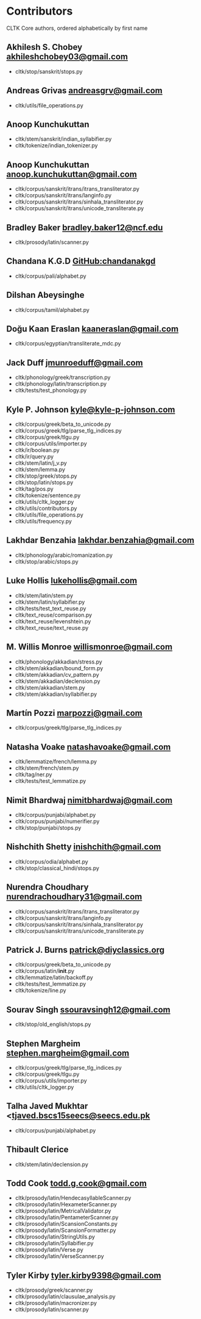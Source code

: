 # Contributors
CLTK Core authors, ordered alphabetically by first name

## Akhilesh S. Chobey <akhileshchobey03@gmail.com>
* cltk/stop/sanskrit/stops.py

## Andreas Grivas <andreasgrv@gmail.com>
* cltk/utils/file_operations.py

## Anoop Kunchukuttan
* cltk/stem/sanskrit/indian_syllabifier.py
* cltk/tokenize/indian_tokenizer.py

## Anoop Kunchukuttan <anoop.kunchukuttan@gmail.com>
* cltk/corpus/sanskrit/itrans/itrans_transliterator.py
* cltk/corpus/sanskrit/itrans/langinfo.py
* cltk/corpus/sanskrit/itrans/sinhala_transliterator.py
* cltk/corpus/sanskrit/itrans/unicode_transliterate.py

## Bradley Baker <bradley.baker12@ncf.edu>
* cltk/prosody/latin/scanner.py

## Chandana K.G.D <GitHub:chandanakgd>
* cltk/corpus/pali/alphabet.py

## Dilshan Abeysinghe
* cltk/corpus/tamil/alphabet.py

## Doğu Kaan Eraslan <kaaneraslan@gmail.com>
* cltk/corpus/egyptian/transliterate_mdc.py

## Jack Duff <jmunroeduff@gmail.com>
* cltk/phonology/greek/transcription.py
* cltk/phonology/latin/transcription.py
* cltk/tests/test_phonology.py

## Kyle P. Johnson <kyle@kyle-p-johnson.com>
* cltk/corpus/greek/beta_to_unicode.py
* cltk/corpus/greek/tlg/parse_tlg_indices.py
* cltk/corpus/greek/tlgu.py
* cltk/corpus/utils/importer.py
* cltk/ir/boolean.py
* cltk/ir/query.py
* cltk/stem/latin/j_v.py
* cltk/stem/lemma.py
* cltk/stop/greek/stops.py
* cltk/stop/latin/stops.py
* cltk/tag/pos.py
* cltk/tokenize/sentence.py
* cltk/utils/cltk_logger.py
* cltk/utils/contributors.py
* cltk/utils/file_operations.py
* cltk/utils/frequency.py

## Lakhdar Benzahia <lakhdar.benzahia@gmail.com>
* cltk/phonology/arabic/romanization.py
* cltk/stop/arabic/stops.py

## Luke Hollis <lukehollis@gmail.com>
* cltk/stem/latin/stem.py
* cltk/stem/latin/syllabifier.py
* cltk/tests/test_text_reuse.py
* cltk/text_reuse/comparison.py
* cltk/text_reuse/levenshtein.py
* cltk/text_reuse/text_reuse.py

## M. Willis Monroe <willismonroe@gmail.com>
* cltk/phonology/akkadian/stress.py
* cltk/stem/akkadian/bound_form.py
* cltk/stem/akkadian/cv_pattern.py
* cltk/stem/akkadian/declension.py
* cltk/stem/akkadian/stem.py
* cltk/stem/akkadian/syllabifier.py

## Martín Pozzi <marpozzi@gmail.com>
* cltk/corpus/greek/tlg/parse_tlg_indices.py

## Natasha Voake <natashavoake@gmail.com>
* cltk/lemmatize/french/lemma.py
* cltk/stem/french/stem.py
* cltk/tag/ner.py
* cltk/tests/test_lemmatize.py

## Nimit Bhardwaj <nimitbhardwaj@gmail.com>
* cltk/corpus/punjabi/alphabet.py
* cltk/corpus/punjabi/numerifier.py
* cltk/stop/punjabi/stops.py

## Nishchith Shetty <inishchith@gmail.com>
* cltk/corpus/odia/alphabet.py
* cltk/stop/classical_hindi/stops.py

## Nurendra Choudhary <nurendrachoudhary31@gmail.com>
* cltk/corpus/sanskrit/itrans/itrans_transliterator.py
* cltk/corpus/sanskrit/itrans/langinfo.py
* cltk/corpus/sanskrit/itrans/sinhala_transliterator.py
* cltk/corpus/sanskrit/itrans/unicode_transliterate.py

## Patrick J. Burns <patrick@diyclassics.org>
* cltk/corpus/greek/beta_to_unicode.py
* cltk/corpus/latin/__init__.py
* cltk/lemmatize/latin/backoff.py
* cltk/tests/test_lemmatize.py
* cltk/tokenize/line.py

## Sourav Singh <ssouravsingh12@gmail.com>
* cltk/stop/old_english/stops.py

## Stephen Margheim <stephen.margheim@gmail.com>
* cltk/corpus/greek/tlg/parse_tlg_indices.py
* cltk/corpus/greek/tlgu.py
* cltk/corpus/utils/importer.py
* cltk/utils/cltk_logger.py

## Talha Javed Mukhtar <tjaved.bscs15seecs@seecs.edu.pk
* cltk/corpus/punjabi/alphabet.py

## Thibault Clerice
* cltk/stem/latin/declension.py

## Todd Cook <todd.g.cook@gmail.com>
* cltk/prosody/latin/HendecasyllableScanner.py
* cltk/prosody/latin/HexameterScanner.py
* cltk/prosody/latin/MetricalValidator.py
* cltk/prosody/latin/PentameterScanner.py
* cltk/prosody/latin/ScansionConstants.py
* cltk/prosody/latin/ScansionFormatter.py
* cltk/prosody/latin/StringUtils.py
* cltk/prosody/latin/Syllabifier.py
* cltk/prosody/latin/Verse.py
* cltk/prosody/latin/VerseScanner.py

## Tyler Kirby <tyler.kirby9398@gmail.com>
* cltk/prosody/greek/scanner.py
* cltk/prosody/latin/clausulae_analysis.py
* cltk/prosody/latin/macronizer.py
* cltk/prosody/latin/scanner.py

